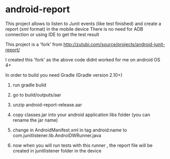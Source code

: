 # android-report

This project allows to listen to Junit events (like test finished) and create a report (xml format) in the mobile device 
There is no need for ADB connection or using IDE to get the test result 

This project is a 'fork'  from http://zutubi.com/source/projects/android-junit-report/

I created this 'fork' as the above code didnt worked for me on android OS 4+


In order to build you need Gradle (Gradle version 2.10+)

1) run gradle build 

2) go to build/outputs/aar

3) unzip android-report-release.aar

4) copy classes.jar into your android application libs folder (you can rename the jar name)

5) change in AndroidManifest.xml in <instrumentation> tag android:name to com.junitlistener.lib.AndroiDWRunner.java

6) now when you will run tests with this runner , the report file will be created in junitlistener folder in the device 
